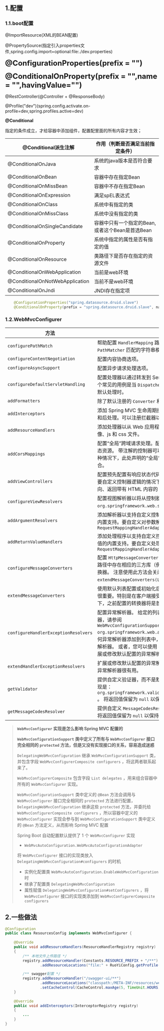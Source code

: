 ## 1.配置

### 1.1.boot配置

@ImportResource(XML的BEAN配置)

@PropertySource(指定引入properties文件,spring.config.import=optional:file:./dev.properties)

<font Size=5>**@ConfigurationProperties(prefix = "")** </font>

<font Size=5>**@ConditionalOnProperty(prefix = "",name = "",havingValue="")** </font>

@RestController(@Controller + @ResponseBody)

@Profile("dev")(spring.config.activate.on-profile=dev,spring.profiles.active=dev)

**@Conditional**	

指定的条件成立，才给容器中添加组件，配置配里面的所有内容才生效；

| @Conditional派生注解            | 作用（判断是否满足当前指定条件）                |
| ------------------------------- | ----------------------------------------------- |
| @ConditionalOnJava              | 系统的java版本是否符合要求                      |
| @ConditionalOnBean              | 容器中存在指定Bean                              |
| @ConditionalOnMissBean          | 容器中不存在指定Bean                            |
| @ConditionalOnExpression        | 满足spEL表达式                                  |
| @ConditionalOnClass             | 系统中有指定的类                                |
| @ConditionalOnMissClass         | 系统中没有指定的类                              |
| @ConditionalOnSingleCandidate   | 容器中只有一个指定的Bean,或者这个Bean是首选Bean |
| @ConditionalOnProperty          | 系统中指定的属性是否有指定的值                  |
| @ConditionalOnResource          | 类路径下是否存在指定的资源文件                  |
| @ConditionalOnWebApplication    | 当前是web环境                                   |
| @ConditionalOnNotWebApplication | 当前不是web环境                                 |
| @ConditionalOnJndi              | JNDI存在指定项                                  |

```java
    @ConfigurationProperties("spring.datasource.druid.slave")
    @ConditionalOnProperty(prefix = "spring.datasource.druid.slave", name = "enabled", havingValue = "true")
```



### 1.2.WebMvcConfigurer

| 方法                                 | 描述                                                         |
| ------------------------------------ | ------------------------------------------------------------ |
| `configurePathMatch`                 | 帮助配置 `HandlerMapping` 路径匹配选项，例如是否使用已解析的 `PathPatterns` 或与 `PathMatcher` 匹配的字符串模式，是否匹配尾部斜杠等。 |
| `configureContentNegotiation`        | 配置内容协商选项。                                           |
| `configureAsyncSupport`              | 配置异步请求处理选项。                                       |
| `configureDefaultServletHandling`    | 配置处理器以通过转发到 Servlet 容器的 “default” servlet 来委派未处理的请求。一个常见的用例是当 `DispatcherServlet` 映射到 `""` 从而覆盖 Servlet 容器对静态资源的默认处理时。 |
| `addFormatters`                      | 除了默认注册的 `Converter` 和 `Formatter` 之外，再添加其他的 |
| `addInterceptors`                    | 添加 Spring MVC 生命周期拦截器，用于控制器方法调用和资源处理器请求的预处理和后处理。可以注册拦截器以应用于所有请求或仅限于 URL 模式的子集。 |
| `addResourceHandlers`                | 添加处理器以从 Web 应用程序根目录、类路径等的特定位置提供静态资源，例如图像、js 和 css 文件。 |
| `addCorsMappings`                    | 配置“全局”跨域请求处理。配置的 CORS 映射适用于带注解的控制器、功能端点和静态资源。 带注解的控制器可以通过 `@CrossOrigin` 进一步声明更细粒度的配置。在这种情况下，此处声明的“全局” CORS 配置与控制器方法上定义的本地 CORS 配置相结合。 |
| `addViewControllers`                 | 配置预先配置有响应状态代码或视图的简单自动化控制器以呈现响应正文。这在不需要自定义控制器逻辑的情况下很有用——例如呈现主页、执行简单的站点 URL 重定向、返回带有 HTML 内容的 404 状态、无内容的 204 状态等等。 |
| `configureViewResolvers`             | 配置视图解析器以将从控制器返回的基于字符串的视图名称转换为具体的 `org.springframework.web.servlet.View` 实现以执行渲染。 |
| `addArgumentResolvers`               | 添加解析器以支持自定义控制器方法参数类型。这不会覆盖对解析处理器方法参数的内置支持。要自定义对参数解析的内置支持，请直接配置 `RequestMappingHandlerAdapter` |
| `addReturnValueHandlers`             | 添加处理程序以支持自定义控制器方法返回值类型。使用此选项不会覆盖对处理返回值的内置支持。要自定义处理返回值的内置支持，请直接配置 `RequestMappingHandlerAdapter` |
| `configureMessageConverters`         | 配置 `HttpMessageConverter` 以读取请求正文和写入响应正文。 默认情况下，只要类路径中存在相应的三方库（例如 Jackson JSON、JAXB2 等），就会配置所有内置转换器。 注意使用此方法会关闭默认转换器注册。或者，使用 `extendMessageConverters(List)` 修改该默认转换器列表。 |
| `extendMessageConverters`            | 使用默认列表配置或初始化后，扩展或修改转换器列表。 请注意，转换器注册的顺序很重要。特别是在客户端接受 `org.springframework.http.MediaType.ALL` 的情况下，之前配置的转换器将是首选。 |
| `configureHandlerExceptionResolvers` | 配置异常解析器。 给定的列表开始为空。如果它留空，框架会配置一组默认的解析器，请参阅 `WebMvcConfigurationSupport.addDefaultHandlerExceptionResolvers(List, org.springframework.web.accept.ContentNegotiationManager)` 。或者，如果将任何异常解析器添加到列表中，则应用程序有效地接管并且必须提供完全初始化的异常解析器。 或者，您可以使用 `extendHandlerExceptionResolvers(List)` ，它允许您扩展或修改默认配置的异常解析器列表。 |
| `extendHandlerExceptionResolvers`    | 扩展或修改默认配置的异常解析器列表。这对于插入自定义异常解析器而不干扰默认异常解析器很有用。 |
| `getValidator`                       | 提供自定义验证器，而不是默认创建的验证器。假设 JSR-303 在类路径上，默认实现是：`org.springframework.validation.beanvalidation.OptionalValidatorFactoryBean` 。 将返回值保留为 `null` 以保持默认值。 |
| `getMessageCodesResolver`            | 提供自定义 `MessageCodesResolver` 用于从数据绑定和验证错误代码构建消息代码。 将返回值保留为 `null` 以保持默认值。 |

> **`WebMvcConfigurer` 实现是怎么影响 Spring MVC 配置的**
>
> 
>
> **`WebMvcConfigurationSupport` 类中定义了所有与 `WebMvcConfigurer` 接口完全相同的 `protected` 方法，但是又没有实现接口的关系，容易造成迷惑**
>
> 
>
> `DelegatingWebMvcConfiguration` 继承 `WebMvcConfigurationSupport` 类，并包含字段 `WebMvcConfigurerComposite configurers` ，将这两者联系起来了。
>
> 
>
> `WebMvcConfigurerComposite` 包含字段 `List delegates` ，用来组合容器中所有的 `WebMvcConfigurer` 实现。
>
> 
>
> `WebMvcConfigurationSupport` 类中定义的 `@Bean` 方法会调用与 `WebMvcConfigurer` 接口完全相同的 `protected` 方法进行配置，`DelegatingWebMvcConfiguration` 继承这些 `protected` 方法，并委托给 `WebMvcConfigurerComposite configurers` ，所以容器中定义的 `WebMvcConfigurer` 实现会参与到 `WebMvcConfigurationSupport` 类中定义的 `@Bean` 方法定义，从而影响 Spring MVC 配置
>
> Spring Boot 自动配置默认提供了 1 个 `WebMvcConfigurer` 实现
>
> + `WebMvcAutoConfiguration.WebMvcAutoConfigurationAdapter`
>
> 将 `WebMvcConfigurer` 接口的实现类放入 `DelegatingWebMvcConfiguration#configurers` 的时机
>
> + 实例化配置类 `WebMvcAutoConfiguration.EnableWebMvcConfiguration` 时
> + 继承了配置类 `DelegatingWebMvcConfiguration`
> + 属性赋值 `DelegatingWebMvcConfiguration#setConfigurers` ，将 `WebMvcConfigurer` 接口的实现类添加到 `WebMvcConfigurerComposite configurers`

## 2.一些做法

```java
@Configuration
public class ResourcesConfig implements WebMvcConfigurer {
    
    @Override
    public void addResourceHandlers(ResourceHandlerRegistry registry)
    {
        /** 本地文件上传路径 */
        registry.addResourceHandler(Constants.RESOURCE_PREFIX + "/**")
                .addResourceLocations("file:" + RuoYiConfig.getProfile() + "/");

        /** swagger配置 */
        registry.addResourceHandler("/swagger-ui/**")
                .addResourceLocations("classpath:/META-INF/resources/webjars/springfox-swagger-ui/")
                .setCacheControl(CacheControl.maxAge(5, TimeUnit.HOURS).cachePublic());
    }
    
    @Override
    public void addInterceptors(InterceptorRegistry registry)
    {
        ...
    }
}
```

